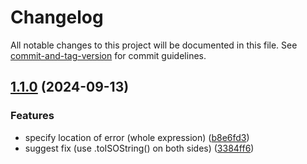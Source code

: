 # Changelog

All notable changes to this project will be documented in this file. See [commit-and-tag-version](https://github.com/absolute-version/commit-and-tag-version) for commit guidelines.

## [1.1.0](https://github.com/gabrielok/eslint-plugin-no-date-equality-check/compare/v1.0.1...v1.1.0) (2024-09-13)


### Features

* specify location of error (whole expression) ([b8e6fd3](https://github.com/gabrielok/eslint-plugin-no-date-equality-check/commit/b8e6fd3b3f6e977a4ee19b10d7618260e45d415e))
* suggest fix (use .toISOString() on both sides) ([3384ff6](https://github.com/gabrielok/eslint-plugin-no-date-equality-check/commit/3384ff6d38c45ebaf9a053bb2a6b6b1372d20a8e))
